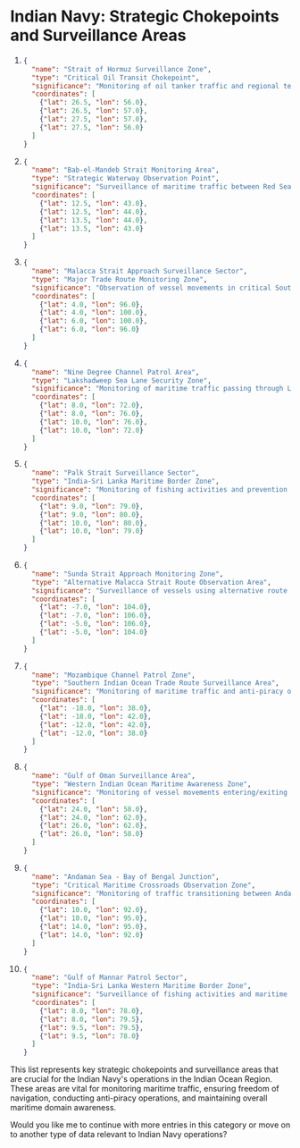 # Indian Navy: Strategic Chokepoints and Surveillance Areas

1. ```json
   {
     "name": "Strait of Hormuz Surveillance Zone",
     "type": "Critical Oil Transit Chokepoint",
     "significance": "Monitoring of oil tanker traffic and regional tensions",
     "coordinates": [
       {"lat": 26.5, "lon": 56.0},
       {"lat": 26.5, "lon": 57.0},
       {"lat": 27.5, "lon": 57.0},
       {"lat": 27.5, "lon": 56.0}
     ]
   }
   ```

2. ```json
   {
     "name": "Bab-el-Mandeb Strait Monitoring Area",
     "type": "Strategic Waterway Observation Point",
     "significance": "Surveillance of maritime traffic between Red Sea and Gulf of Aden",
     "coordinates": [
       {"lat": 12.5, "lon": 43.0},
       {"lat": 12.5, "lon": 44.0},
       {"lat": 13.5, "lon": 44.0},
       {"lat": 13.5, "lon": 43.0}
     ]
   }
   ```

3. ```json
   {
     "name": "Malacca Strait Approach Surveillance Sector",
     "type": "Major Trade Route Monitoring Zone",
     "significance": "Observation of vessel movements in critical Southeast Asian waterway",
     "coordinates": [
       {"lat": 4.0, "lon": 96.0},
       {"lat": 4.0, "lon": 100.0},
       {"lat": 6.0, "lon": 100.0},
       {"lat": 6.0, "lon": 96.0}
     ]
   }
   ```

4. ```json
   {
     "name": "Nine Degree Channel Patrol Area",
     "type": "Lakshadweep Sea Lane Security Zone",
     "significance": "Monitoring of maritime traffic passing through Lakshadweep Islands",
     "coordinates": [
       {"lat": 8.0, "lon": 72.0},
       {"lat": 8.0, "lon": 76.0},
       {"lat": 10.0, "lon": 76.0},
       {"lat": 10.0, "lon": 72.0}
     ]
   }
   ```

5. ```json
   {
     "name": "Palk Strait Surveillance Sector",
     "type": "India-Sri Lanka Maritime Border Zone",
     "significance": "Monitoring of fishing activities and prevention of smuggling",
     "coordinates": [
       {"lat": 9.0, "lon": 79.0},
       {"lat": 9.0, "lon": 80.0},
       {"lat": 10.0, "lon": 80.0},
       {"lat": 10.0, "lon": 79.0}
     ]
   }
   ```

6. ```json
   {
     "name": "Sunda Strait Approach Monitoring Zone",
     "type": "Alternative Malacca Strait Route Observation Area",
     "significance": "Surveillance of vessels using alternative route to South China Sea",
     "coordinates": [
       {"lat": -7.0, "lon": 104.0},
       {"lat": -7.0, "lon": 106.0},
       {"lat": -5.0, "lon": 106.0},
       {"lat": -5.0, "lon": 104.0}
     ]
   }
   ```

7. ```json
   {
     "name": "Mozambique Channel Patrol Zone",
     "type": "Southern Indian Ocean Trade Route Surveillance Area",
     "significance": "Monitoring of maritime traffic and anti-piracy operations",
     "coordinates": [
       {"lat": -18.0, "lon": 38.0},
       {"lat": -18.0, "lon": 42.0},
       {"lat": -12.0, "lon": 42.0},
       {"lat": -12.0, "lon": 38.0}
     ]
   }
   ```

8. ```json
   {
     "name": "Gulf of Oman Surveillance Area",
     "type": "Western Indian Ocean Maritime Awareness Zone",
     "significance": "Monitoring of vessel movements entering/exiting Persian Gulf",
     "coordinates": [
       {"lat": 24.0, "lon": 58.0},
       {"lat": 24.0, "lon": 62.0},
       {"lat": 26.0, "lon": 62.0},
       {"lat": 26.0, "lon": 58.0}
     ]
   }
   ```

9. ```json
   {
     "name": "Andaman Sea - Bay of Bengal Junction",
     "type": "Critical Maritime Crossroads Observation Zone",
     "significance": "Monitoring of traffic transitioning between Andaman Sea and Bay of Bengal",
     "coordinates": [
       {"lat": 10.0, "lon": 92.0},
       {"lat": 10.0, "lon": 95.0},
       {"lat": 14.0, "lon": 95.0},
       {"lat": 14.0, "lon": 92.0}
     ]
   }
   ```

10. ```json
    {
      "name": "Gulf of Mannar Patrol Sector",
      "type": "India-Sri Lanka Western Maritime Border Zone",
      "significance": "Surveillance of fishing activities and maritime boundary",
      "coordinates": [
        {"lat": 8.0, "lon": 78.0},
        {"lat": 8.0, "lon": 79.5},
        {"lat": 9.5, "lon": 79.5},
        {"lat": 9.5, "lon": 78.0}
      ]
    }
    ```

This list represents key strategic chokepoints and surveillance areas that are crucial for the Indian Navy's operations in the Indian Ocean Region. These areas are vital for monitoring maritime traffic, ensuring freedom of navigation, conducting anti-piracy operations, and maintaining overall maritime domain awareness.

Would you like me to continue with more entries in this category or move on to another type of data relevant to Indian Navy operations?